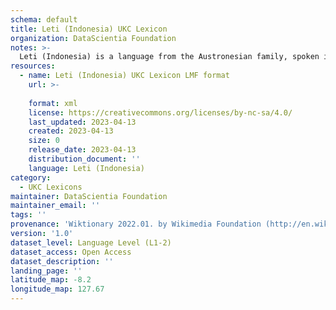 ```yaml
---
schema: default
title: Leti (Indonesia) UKC Lexicon
organization: DataScientia Foundation
notes: >-
  Leti (Indonesia) is a language from the Austronesian family, spoken in Oceania. The UKC Lexicon of Leti (Indonesia) is represented as a lexico-semantic network. It consists of words, word senses, synsets, as well as sense-level and synset-level relationships.
resources:
  - name: Leti (Indonesia) UKC Lexicon LMF format
    url: >-
      
    format: xml
    license: https://creativecommons.org/licenses/by-nc-sa/4.0/
    last_updated: 2023-04-13
    created: 2023-04-13
    size: 0
    release_date: 2023-04-13
    distribution_document: ''
    language: Leti (Indonesia)
category:
  - UKC Lexicons
maintainer: DataScientia Foundation
maintainer_email: ''
tags: ''
provenance: 'Wiktionary 2022.01. by Wikimedia Foundation (http://en.wiktionary.org); Princeton WordNet 2.1 by Princeton University (https://wordnet.princeton.edu)'
version: '1.0'
dataset_level: Language Level (L1-2)
dataset_access: Open Access
dataset_description: ''
landing_page: ''
latitude_map: -8.2
longitude_map: 127.67
---
```


